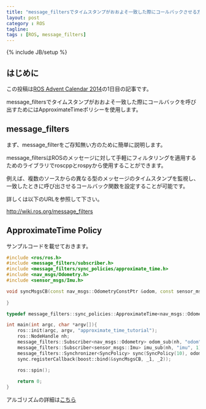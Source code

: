 ```yaml
---
title: "message_filtersでタイムスタンプがおおよそ一致した際にコールバックさせる方法"
layout: post
category : ROS
tagline:
tags : [ROS, message_filters]
---
```


{% include JB/setup %}

## はじめに

この投稿は[ROS Advent Calendar 2014](http://qiita.com/advent-calendar/2014/ros)の1日目の記事です。

message_filtersでタイムスタンプがおおよそ一致した際にコールバックを呼び出すためにはApproximateTimeポリシーを使用します。

## message_filters

まず、message_filterをご存知無い方のために簡単に説明します。

message_filtersはROSのメッセージに対して手軽にフィルタリングを適用するためのライブラリでroscppとrospyから使用することができます。

例えば、複数のソースからの異なる型のメッセージのタイムスタンプを監視し、一致したときに呼び出させるコールバック関数を設定することが可能です。

詳しくは以下のURLを参照して下さい。 

http://wiki.ros.org/message_filters

## ApproximateTime Policy

サンプルコードを載せておきます。

```cpp
#include <ros/ros.h>
#include <message_filters/subscriber.h>
#include <message_filters/sync_policies/approximate_time.h>
#include <nav_msgs/Odometry.h>
#include <sensor_msgs/Imu.h>

void syncMsgsCB(const nav_msgs::OdometryConstPtr &odom, const sensor_msgs::ImuConstPtr &imu){
    
}

typedef message_filters::sync_policies::ApproximateTime<nav_msgs::Odometry, sensor_msgs::Imu> SyncPolicy;

int main(int argc, char *argv[]){
    ros::init(argc, argv, "approximate_time_tutorial");
    ros::NodeHandle nh;
    message_filters::Subscriber<nav_msgs::Odometry> odom_sub(nh, "odom", 1);
    message_filters::Subscriber<sensor_msgs::Imu> imu_sub(nh, "imu", 1);
    message_filters::Synchronizer<SyncPolicy> sync(SyncPolicy(10), odom_sub, imu_sub);
    sync.registerCallback(boost::bind(&syncMsgsCB, _1, _2));

    ros::spin();
    
    return 0;
}

```

アルゴリズムの詳細は[こちら](http://wiki.ros.org/message_filters/ApproximateTime)

